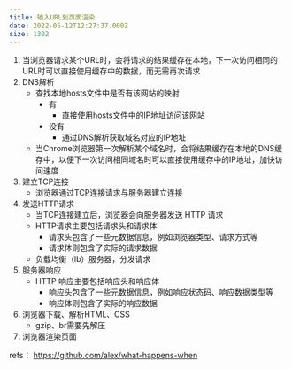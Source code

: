 ```yaml
---
title: 输入URL到⻚面渲染
date: 2022-05-12T12:27:37.000Z
size: 1302
---
```

1. 当浏览器请求某个URL时，会将请求的结果缓存在本地，下一次访问相同的URL时可以直接使用缓存中的数据，而无需再次请求
2. DNS解析
	- 查找本地hosts文件中是否有该网站的映射
		- 有
			- 直接使用hosts文件中的IP地址访问该网站
		- 没有
			- 通过DNS解析获取域名对应的IP地址
	- 当Chrome浏览器第一次解析某个域名时，会将结果缓存在本地的DNS缓存中，以便下一次访问相同域名时可以直接使用缓存中的IP地址，加快访问速度
3. 建立TCP连接
	- 浏览器通过TCP连接请求与服务器建立连接
4. 发送HTTP请求
	- 当TCP连接建立后，浏览器会向服务器发送 HTTP 请求
	- HTTP请求主要包括请求头和请求体
		- 请求头包含了一些元数据信息，例如浏览器类型、请求方式等
		- 请求体则包含了实际的请求数据
	- 负载均衡（lb）服务器，分发请求
5. 服务器响应
	- HTTP 响应主要包括响应头和响应体
		- 响应头包含了一些元数据信息，例如响应状态码、响应数据类型等
		- 响应体则包含了实际的响应数据
6. 浏览器下载、解析HTML、CSS
	-  gzip、br需要先解压
7. 浏览器渲染页面


refs：
https://github.com/alex/what-happens-when
